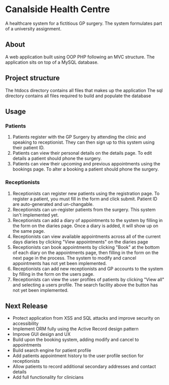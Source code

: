 # Canalside Health Centre
A healthcare system for a fictitious GP surgery. The system formulates part of a university assignment.

## About
A web application built using OOP PHP following an MVC structure. The application sits on top of a MySQL database.

## Project structure
The htdocs directory contains all files that makes up the application
The sql directory contains all files required to build and populate the database

## Usage
### Patients
1. Patients register with the GP Surgery by attending the clinic and speaking to receptionist. They can then sign up to this system using their patient ID.
2. Patients can view their personal details on the details page. To edit details a patient should phone the surgery.
3. Patients can view their upcoming and previous appointments using the bookings page. To alter a booking a patient should phone the surgery.

### Receptionists
1. Receptionists can register new patients using the registration page. To register a patient, you must fill in the form and click submit. Patient ID are auto-generated and un-changable.
2. Receptionists can un-register patients from the surgery. This system isn't implemented yet.
3. Receptionists can add a diary of appointments to the system by filling in the form on the diaries page. Once a diary is added, it will show up on the same page.
4. Receptionists can view available appointments across all of the current days diaries by clicking "View appointments" on the diaries page
5. Receptionists can book appointments by clicking "Book" at the bottom of each diary on the appointments page, then filling in the form on the next page in the process. The system to modify and cancel appointments has not yet been implemented.
6. Receptionists can add new receptionists and GP accounts to the system by filling in the form on the users page.
7. Receptionists can view the user profiles of patients by clicking "View all" and selecting a users profile. The search facility above the button has not yet been implemented.

## Next Release
- Protect application from XSS and SQL attacks and improve security on accessibility
- Implement ORM fully using the Active Record design pattern
- Improve GUI design and UX
- Build upon the booking system, adding modify and cancel to appointments
- Build search engine for patient profile
- Add patients appointment history to the user profile section for receptionists
- Allow patients to record additional secondary addresses and contact details 
- Add full functionality for clinicians